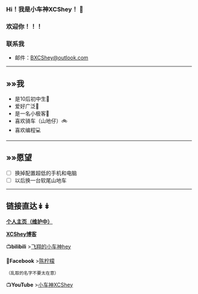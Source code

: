 ### **Hi！我是小车神XCShey！** 👋
### 欢迎你！！！
### 联系我
- 邮件：[BXCShey@outlook.com](https://BXCShey@outlook.com)
---
## »»我
- 是10后初中生🧒
- 爱好广泛💙
- 是一名小极客📱
- 喜欢骑车（山地仔）🚲
- 喜欢编程💻
---
## »»愿望
- [ ] 换掉配置超低的手机和电脑
- [ ] 以后换一台软尾山地车
---
## 链接直达↡↡
**[个人主页（维护中）](https://hp.thebxcshey.top)**

**[XCShey博客](https://thebxcshey.top)**

📺**bilibili** >[飞翔的小车神hey](https://b23.tv/YaCS8uN)

💬**Facebook** >[陈柠檬](https://www.facebook.com/profile.php?id=61551619216164&mibextid=2JQ9oc)

`（乱取的名字不要太在意）`

📺**YouTube** >[小车神XCShey](https://youtube.com/@hey-XCR?si=vCH4LAk8_pt1HyfI)
<!--
**XCShey/XCShey** is a ✨ _special_ ✨ repository because its `README.md` (this file) appears on your GitHub profile.

Here are some ideas to get you started:

- 🔭 I’m currently working on ...
- 🌱 I’m currently learning ...
- 👯 I’m looking to collaborate on ...
- 🤔 I’m looking for help with ...
- 💬 Ask me about ...
- 📫 How to reach me: ...
- 😄 Pronouns: ...
- ⚡ Fun fact: ...
-->
